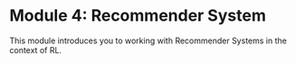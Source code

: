 # Module 4: Recommender System

This module introduces you to working with Recommender Systems in the context of RL.